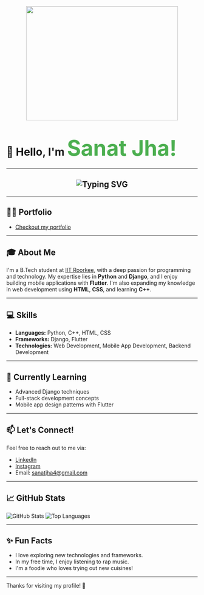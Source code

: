 <div align="center">
  <img src="https://media.giphy.com/media/qgQUggAC3Pfv687qPC/giphy.gif" width="400" height="300"/>
</div>

# 👋 **Hello, I'm** <span style="color: #4CAF50; font-size: 2em; font-weight: bold;">Sanat Jha!</span>

---

<h2 align="center"> <img src="https://readme-typing-svg.herokuapp.com?font=Fira+Code&weight=600&size=24&pause=1000&color=34F745&center=true&vCenter=true&width=435&lines=Full+Stack+Developer;Python+%7C+Django+Enthusiast;Flutter+%7C+Mobile+App+Dev;Always+Learning+%26+Exploring" alt="Typing SVG" /></h2>

---
## 👨‍💻 Portfolio
- [Checkout my portfolio](https://sanatjha.me)
---

## 🎓 About Me
I'm a B.Tech student at [IIT Roorkee](https://www.iitr.ac.in), with a deep passion for programming and technology. My expertise lies in **Python** and **Django**, and I enjoy building mobile applications with **Flutter**. I'm also expanding my knowledge in web development using **HTML**, **CSS**, and learning **C++**.

---

## 💻 Skills
- **Languages:** Python, C++, HTML, CSS
- **Frameworks:** Django, Flutter
- **Technologies:** Web Development, Mobile App Development, Backend Development

---

## 🌱 Currently Learning
- Advanced Django techniques
- Full-stack development concepts
- Mobile app design patterns with Flutter


---

## 📫 Let's Connect!
Feel free to reach out to me via:
- [LinkedIn]([https://www.linkedin.com/in/sanatjha4/])
- [Instagram](https://www.instagram.com/sanatjha4)
- Email: sanatjha4@gmail.com

---

## 📈 GitHub Stats
![GitHub Stats](https://github-readme-stats.vercel.app/api?username=Sanat-Jha&show_icons=true&hide_border=true&count_private=true&theme=radical)
![Top Languages](https://github-readme-stats.vercel.app/api/top-langs/?username=Sanat-Jha&layout=compact&theme=radical)

---

## ✨ Fun Facts
- I love exploring new technologies and frameworks.
- In my free time, I enjoy listening to rap music.
- I'm a foodie who loves trying out new cuisines!

---

Thanks for visiting my profile! 🚀

